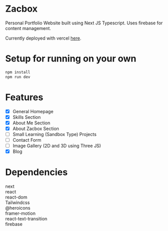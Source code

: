 # Zacbox

Personal Portfolio Website built using Next JS Typescript. Uses firebase for content management.

Currently deployed with vercel [here](https://zacbox.vercel.app).

# Setup for running on your own
``` bash
npm install
npm run dev
``` 

# Features

- [x] General Homepage
      <br/>
- [x] Skills Section
      <br/>
- [x] About Me Section
      <br/>
- [x] About Zacbox Section
      <br/>
- [ ] Small Learning (Sandbox Type) Projects
      <br/>
- [ ] Contact Form
      <br/>
- [ ] Image Gallery (2D and 3D using Three JS)
      <br/>
- [x] Blog

# Dependencies

next
<br/>
react
<br/>
react-dom
<br/>
Tailwindcss
<br/>
@heroicons
<br/>
framer-motion
<br/>
react-text-transition
<br/>
firebase
